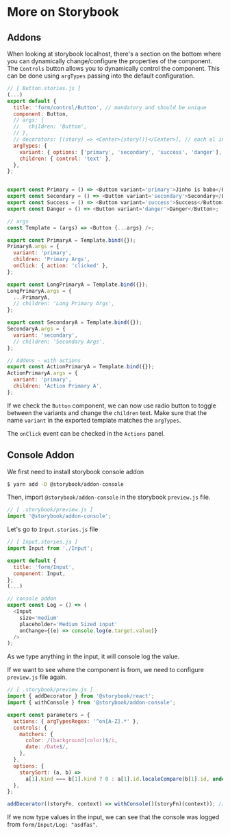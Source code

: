 # More on Storybook

## Addons

When looking at storybook localhost, there's a section on the bottom where you can dynamically change/configure the properties of the component.
The `Controls` button allows you to dynamically control the component.
This can be done using `argTypes` passing into the default configuration.

```javascript
// [ Button.stories.js ]
(...)
export default {
  title: 'form/control/Button', // mandatory and should be unique
  component: Button,
  // args: {
  //   children: 'Button',
  // },
  // decorators: [(story) => <Center>{story()}</Center>], // each el in the array is a function that auto receives the story as its argument
  argTypes: {
    variant: { options: ['primary', 'secondary', 'success', 'danger'], control: 'radio' },
    children: { control: 'text' },
  },
};


export const Primary = () => <Button variant='primary'>Jinho is babo</Button>;
export const Secondary = () => <Button variant='secondary'>Secondary</Button>;
export const Success = () => <Button variant='success'>Success</Button>;
export const Danger = () => <Button variant='danger'>Danger</Button>;

// args
const Template = (args) => <Button {...args} />;

export const PrimaryA = Template.bind({});
PrimaryA.args = {
  variant: 'primary',
  children: 'Primary Args',
  onClick: { action: 'clicked' },
};

export const LongPrimaryA = Template.bind({});
LongPrimaryA.args = {
  ...PrimaryA,
  // children: 'Long Primary Args',
};

export const SecondaryA = Template.bind({});
SecondaryA.args = {
  variant: 'secondary',
  // children: 'Secondary Args',
};

// Addons - with actions
export const ActionPrimaryA = Template.bind({});
ActionPrimaryA.args = {
  variant: 'primary',
  children: 'Action Primary A',
};
```

If we check the `Button` component, we can now use radio button to toggle between the variants and change the `children` text.
Make sure that the name `variant` in the exported template matches the `argTypes`.

The `onClick` event can be checked in the `Actions` panel.

## Console Addon

We first need to install storybook console addon

```bash
$ yarn add -D @storybook/addon-console
```

Then, import `@storybook/addon-console` in the storybook `preview.js` file.

```javascript
// [ .storybook/preview.js ]
import '@storybook/addon-console';
```

Let's go to `Input.stories.js` file

```javascript
// [ Input.stories.js ]
import Input from './Input';

export default {
  title: 'form/Input',
  component: Input,
};
(...)

// console addon
export const Log = () => (
  <Input
    size='medium'
    placeholder='Medium Sized input'
    onChange={(e) => console.log(e.target.value)}
  />
);
```

As we type anything in the input, it will console log the value.

If we want to see where the component is from, we need to configure `preview.js` file again.

```javascript
// [ .storybook/preview.js ]
import { addDecorator } from '@storybook/react';
import { withConsole } from '@storybook/addon-console';

export const parameters = {
  actions: { argTypesRegex: '^on[A-Z].*' },
  controls: {
    matchers: {
      color: /(background|color)$/i,
      date: /Date$/,
    },
  },
  options: {
    storySort: (a, b) =>
      a[1].kind === b[1].kind ? 0 : a[1].id.localeCompare(b[1].id, undefined, { numeric: true }),
  },
};

addDecorator((storyFn, context) => withConsole()(storyFn)(context)); // <--
```

If we now type values in the input, we can see that the console was logged from `form/Input/Log: "asdfas"`.
